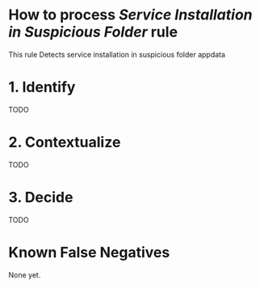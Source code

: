 # How to process *Service Installation in Suspicious Folder* rule
This rule Detects service installation in suspicious folder appdata

# 1. Identify
TODO

# 2. Contextualize
TODO

# 3. Decide
TODO

# Known False Negatives
None yet.
